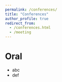 ```yaml
---
permalink: /conferences/
title: "Conferences"
author_profile: true
redirect_from: 
  - /conferences.html
  - /meeting
---
```


Oral
======
* abc
* def
